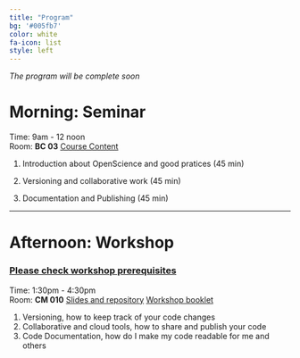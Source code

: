 ```yaml
---
title: "Program"
bg: '#005fb7'
color: white
fa-icon: list
style: left
---
```


_The program will be complete soon_

# Morning: Seminar 

Time: 9am - 12 noon<br>
Room: **BC 03**
[Course Content](https://epfl-scitas.github.io/SoOpen-intro/)
1. Introduction about OpenScience and good pratices (45 min)

2. Versioning and collaborative work (45 min)
3. Documentation and Publishing (45 min)

---

# Afternoon: Workshop 
### [Please check workshop prerequisites](https://epfl-scitas.github.io/SoOpen/#workshop)

Time: 1:30pm - 4:30pm<br>
Room: **CM 010**
[Slides and repository](https://c4science.ch/source/so-slides/)
[Workshop booklet](https://c4scdn.ch/file/data/wxsxdbs42pzunrdl5ohv/PHID-FILE-d5cdnkfxvqdqbocqij3o/Open_Science_Workshop_-_Handout.pdf)
1. Versioning, how to keep track of your code changes
2. Collaborative and cloud tools, how to share and publish your code
3. Code Documentation, how do I make my code readable for me and others
